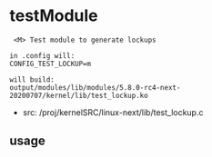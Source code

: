 # testModule 

```
 <M> Test module to generate lockups

in .config will:
CONFIG_TEST_LOCKUP=m

will build:
output/modules/lib/modules/5.8.0-rc4-next-20200707/kernel/lib/test_lockup.ko

```

* src:  /proj/kernelSRC/linux-next/lib/test_lockup.c 

## usage



